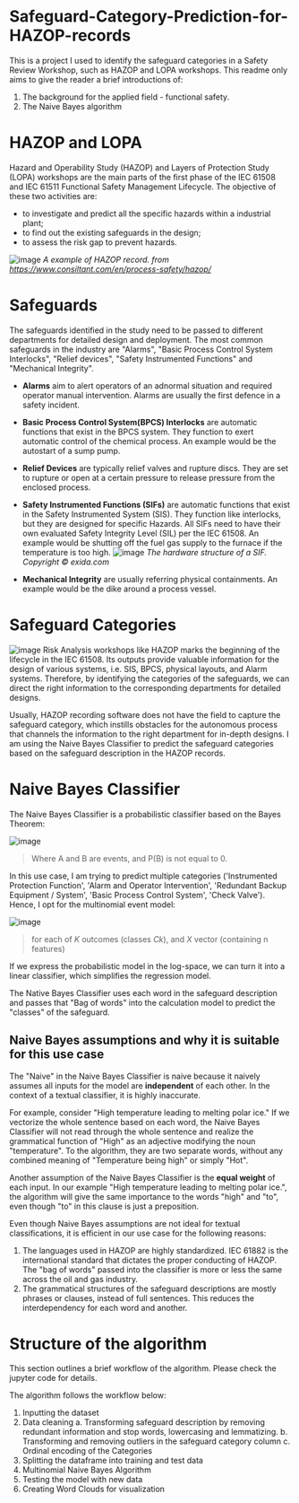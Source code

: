# Safeguard-Category-Prediction-for-HAZOP-records
This is a project I used to identify the safeguard categories in a Safety Review Workshop, such as HAZOP and LOPA workshops. 
This readme only aims to give the reader a brief introductions of:
1. The background for the applied field - functional safety.
2. The Naive Bayes algorithm


# HAZOP and LOPA
Hazard and Operability Study (HAZOP) and Layers of Protection Study (LOPA) workshops are the main parts of the first phase of the IEC 61508 and IEC 61511 Functional Safety Management Lifecycle. The objective of these two activities are:
- to investigate and predict all the specific hazards within a industrial plant;
- to find out the existing safeguards in the design;
- to assess the risk gap to prevent hazards.

![image](https://user-images.githubusercontent.com/107201347/212220837-bb79a9d3-b008-4b88-b4be-082767fb6b85.png)
*A example of HAZOP record. from https://www.consiltant.com/en/process-safety/hazop/*

# Safeguards
The safeguards identified in the study need to be passed to different departments for detailed design and deployment. 
The most common safeguards in the industry are "Alarms", "Basic Process Control System Interlocks", "Relief devices", "Safety Instrumented Functions" and "Mechanical Integrity".
- **Alarms** aim to alert operators of an adnormal situation and required operator manual intervention. Alarms are usually the first defence in a safety incident. 
- **Basic Process Control System(BPCS) Interlocks** are automatic functions that exist in the BPCS system. They function to exert automatic control of the chemical process. An example would be the autostart of a sump pump.
- **Relief Devices** are typically relief valves and rupture discs. They are set to rupture or open at a certain pressure to release pressure from the enclosed process.
- **Safety Instrumented Functions (SIFs)** are automatic functions that exist in the Safety Instrumented System (SIS). They function like interlocks, but they are designed for specific Hazards. All SIFs need to have their own evaluated Safety Integrity Level (SIL) per the IEC 61508. An example would be shutting off the fuel gas supply to the furnace if the temperature is too high.
![image](https://user-images.githubusercontent.com/107201347/212571751-4c33b8b9-e340-4a0a-9146-df5fabc7b13a.png)
*The hardware structure of a SIF.  Copyright © exida.com*

- **Mechanical Integrity** are usually referring physical containments. An example would be the dike around a process vessel.

# Safeguard Categories
![image](https://user-images.githubusercontent.com/107201347/212577687-32ddbe65-ee6e-4bb0-bc2b-f82f48854b37.png)
Risk Analysis workshops like HAZOP marks the beginning of the lifecycle in the IEC 61508. Its outputs provide valuable information for the design of various systems, i.e. SIS, BPCS, physical layouts, and Alarm systems. Therefore, by identifying the categories of the safeguards, we can direct the right information to the corresponding departments for detailed designs.

Usually, HAZOP recording software does not have the field to capture the safeguard category, which instills obstacles for the autonomous process that channels the information to the right department for in-depth designs. I am using the Naive Bayes Classifier to predict the safeguard categories based on the safeguard description in the HAZOP records.

# Naive Bayes Classifier
The Naive Bayes Classifier is a probabilistic classifier based on the Bayes Theorem:

![image](https://user-images.githubusercontent.com/107201347/212579607-fb2ba467-eec0-4fb8-a313-e5061b0372e8.png)

>Where A and B are events, and P(B) is not equal to 0. 

In this use case, I am trying to predict multiple categories ('Instrumented Protection Function', 'Alarm and Operator Intervention', 'Redundant Backup Equipment / System', 'Basic Process Control System', 'Check Valve'). Hence, I opt for the multinomial event model:

![image](https://user-images.githubusercontent.com/107201347/212580981-0f9747e2-4698-4f34-8773-c4881915ca5a.png)

>for each of *K* outcomes (classes *Ck*), and *X* vector (containing n features) 

If we express the probabilistic model in the log-space, we can turn it into a linear classifier, which simplifies the regression model.

The Native Bayes Classifier uses each word in the safeguard description and passes that "Bag of words" into the calculation model to predict the "classes" of the safeguard.

## Naive Bayes assumptions and why it is suitable for this use case 
The "Naive" in the Naive Bayes Classifier is naive because it naively assumes all inputs for the model are **independent** of each other. In the context of a textual classifier, it is highly inaccurate. 

For example, consider "High temperature leading to melting polar ice." If we vectorize the whole sentence based on each word, the Naive Bayes Classifier will not read through the whole sentence and realize the grammatical function of "High" as an adjective modifying the noun "temperature". To the algorithm, they are two separate words, without any combined meaning of "Temperature being high" or simply "Hot". 

Another assumption of the Naive Bayes Classifier is the **equal weight** of each input. In our example "High temperature leading to melting polar ice.", the algorithm will give the same importance to the words "high" and "to", even though "to" in this clause is just a preposition.

Even though Naive Bayes assumptions are not ideal for textual classifications, it is efficient in our use case for the following reasons: 
1. The languages used in HAZOP are highly standardized. IEC 61882 is the international standard that dictates the proper conducting of HAZOP. The "bag of words" passed into the classifier is more or less the same across the oil and gas industry. 
2. The grammatical structures of the safeguard descriptions are mostly phrases or clauses, instead of full sentences. This reduces the interdependency for each word and another.

# Structure of the algorithm
This section outlines a brief workflow of the algorithm. Please check the jupyter code for details.

The algorithm follows the workflow below:
1. Inputting the dataset
2. Data cleaning
   a. Transforming safeguard description by removing redundant information and stop words, lowercasing and lemmatizing.
   b. Transforming and removing outliers in the safeguard category column
   c. Ordinal encoding of the Categories
3. Splitting the dataframe into training and test data
4. Multinomial Naive Bayes Algorithm
5. Testing the model with new data
6. Creating Word Clouds for visualization
